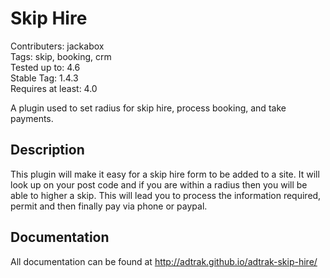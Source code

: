 # Skip Hire

Contributers: jackabox  
Tags: skip, booking, crm  
Tested up to: 4.6  
Stable Tag: 1.4.3      
Requires at least: 4.0  

A plugin used to set radius for skip hire, process booking, and take payments.

## Description

This plugin will make it easy for a skip hire form to be added to a site. It will look up on your post code and if you are within a radius then you will be able to higher a skip. This will lead you to process the information required, permit and then finally pay via phone or paypal.

## Documentation

All documentation can be found at http://adtrak.github.io/adtrak-skip-hire/
